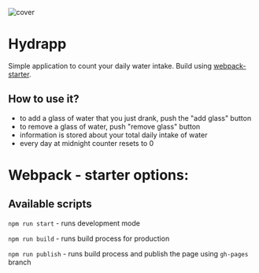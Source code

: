 ![cover](https://tomekwozniakk.github.io/hydrapp/fb.png)

# Hydrapp 

Simple application to count your daily water intake. Build using [webpack-starter](https://github.com/maciejkorsan/wtf-webpack-starter).

## How to use it?

- to add a glass of water that you just drank, push the "add glass" button
- to remove a glass of water, push "remove glass" button
- information is stored about your total daily intake of water
- every day at midnight counter resets to 0

# Webpack - starter options:

## Available scripts

`npm run start` - runs development mode

`npm run build` - runs build process for production

`npm run publish` - runs build process and publish the page using `gh-pages` branch

